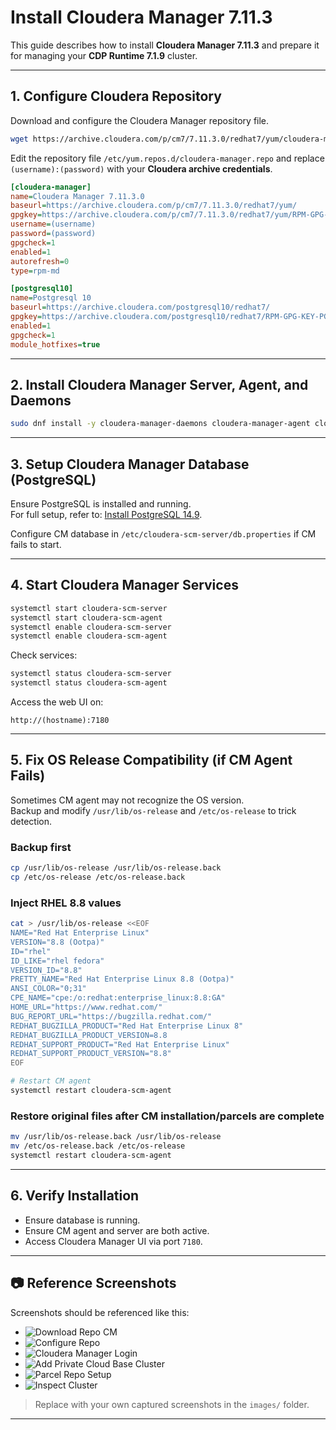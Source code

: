# Install Cloudera Manager 7.11.3

This guide describes how to install **Cloudera Manager 7.11.3** and prepare it for managing your **CDP Runtime 7.1.9** cluster.

---

## 1. Configure Cloudera Repository

Download and configure the Cloudera Manager repository file.

```bash
wget https://archive.cloudera.com/p/cm7/7.11.3.0/redhat7/yum/cloudera-manager.repo -O /etc/yum.repos.d/cloudera-manager.repo
```

Edit the repository file `/etc/yum.repos.d/cloudera-manager.repo` and replace `(username):(password)` with your **Cloudera archive credentials**.

```ini
[cloudera-manager]
name=Cloudera Manager 7.11.3.0
baseurl=https://archive.cloudera.com/p/cm7/7.11.3.0/redhat7/yum/
gpgkey=https://archive.cloudera.com/p/cm7/7.11.3.0/redhat7/yum/RPM-GPG-KEY-cloudera
username=(username)
password=(password)
gpgcheck=1
enabled=1
autorefresh=0
type=rpm-md

[postgresql10]
name=Postgresql 10
baseurl=https://archive.cloudera.com/postgresql10/redhat7/
gpgkey=https://archive.cloudera.com/postgresql10/redhat7/RPM-GPG-KEY-PGDG-10
enabled=1
gpgcheck=1
module_hotfixes=true
```

---

## 2. Install Cloudera Manager Server, Agent, and Daemons

```bash
sudo dnf install -y cloudera-manager-daemons cloudera-manager-agent cloudera-manager-server
```

---

## 3. Setup Cloudera Manager Database (PostgreSQL)

Ensure PostgreSQL is installed and running.  
For full setup, refer to: [Install PostgreSQL 14.9](Install_PostgreSQL_14.9.md).

Configure CM database in `/etc/cloudera-scm-server/db.properties` if CM fails to start.

---

## 4. Start Cloudera Manager Services

```bash
systemctl start cloudera-scm-server
systemctl start cloudera-scm-agent
systemctl enable cloudera-scm-server
systemctl enable cloudera-scm-agent
```

Check services:
```bash
systemctl status cloudera-scm-server
systemctl status cloudera-scm-agent
```

Access the web UI on:
```
http://(hostname):7180
```

---

## 5. Fix OS Release Compatibility (if CM Agent Fails)

Sometimes CM agent may not recognize the OS version.  
Backup and modify `/usr/lib/os-release` and `/etc/os-release` to trick detection.

### Backup first
```bash
cp /usr/lib/os-release /usr/lib/os-release.back
cp /etc/os-release /etc/os-release.back
```

### Inject RHEL 8.8 values
```bash
cat > /usr/lib/os-release <<EOF
NAME="Red Hat Enterprise Linux"
VERSION="8.8 (Ootpa)"
ID="rhel"
ID_LIKE="rhel fedora"
VERSION_ID="8.8"
PRETTY_NAME="Red Hat Enterprise Linux 8.8 (Ootpa)"
ANSI_COLOR="0;31"
CPE_NAME="cpe:/o:redhat:enterprise_linux:8.8:GA"
HOME_URL="https://www.redhat.com/"
BUG_REPORT_URL="https://bugzilla.redhat.com/"
REDHAT_BUGZILLA_PRODUCT="Red Hat Enterprise Linux 8"
REDHAT_BUGZILLA_PRODUCT_VERSION=8.8
REDHAT_SUPPORT_PRODUCT="Red Hat Enterprise Linux"
REDHAT_SUPPORT_PRODUCT_VERSION="8.8"
EOF

# Restart CM agent
systemctl restart cloudera-scm-agent
```

### Restore original files after CM installation/parcels are complete
```bash
mv /usr/lib/os-release.back /usr/lib/os-release
mv /etc/os-release.back /etc/os-release
systemctl restart cloudera-scm-agent
```

---

## 6. Verify Installation

- Ensure database is running.  
- Ensure CM agent and server are both active.  
- Access Cloudera Manager UI via port `7180`.

---

## 📷 Reference Screenshots

Screenshots should be referenced like this:

- ![Download Repo CM](images/download_cm_repo.png)
- ![Configure Repo](images/configure_repo.png)
- ![Cloudera Manager Login](images/cm_login.png)
- ![Add Private Cloud Base Cluster](images/cm_add_cluster.png)
- ![Parcel Repo Setup](images/cm_parcel_repo.png)
- ![Inspect Cluster](images/cm_inspect.png)

> Replace with your own captured screenshots in the `images/` folder.

---
